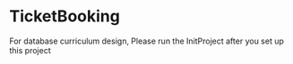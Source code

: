 TicketBooking
=============
For database curriculum design,
Please run the InitProject after you set up this project
